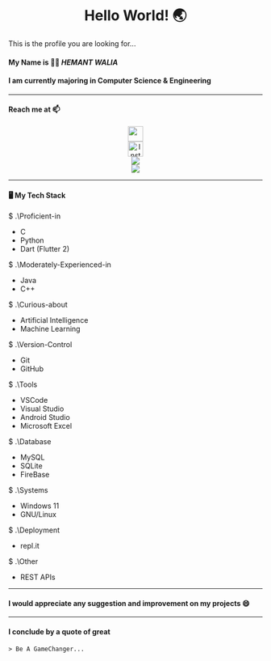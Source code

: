 ### <h1 align= "center"><b>Hello World! :earth_asia:</b></h1>

This is the profile you are looking for...

#### My Name is :man_technologist: *HEMANT WALIA*

#### I am currently majoring in Computer Science & Engineering

<hr>

#### Reach me at 📫
<p align="center">
<a href="https://mail.google.com/mail/?view=cm&fs=1&tf=1&to=hemant.walia.672@gmail.com" target="_blank"><img src="https://img.shields.io/badge/-Gmail-c14438?style=flat-square&logo=Gmail&logoColor=white&link=mailto:hemant.walia.672@gmail.com" height="30"></a>
<br>
<a href="https://instagram.com/hemant_walia_20"><img src="https://img.shields.io/badge/Instagram-%23E4405F.svg?&style=flat-square&logo=instagram&logoColor=white" alt="Instagram" height="30"></a>
<br>
<a href="https://discord.gg/Hemant_Walia#3237"><img src="https://img.shields.io/badge/discord-%237289DA.svg?&style=for-the-badge&logo=discord&logoColor=white" /> </a>
<br>
<a href="https://www.linkedin.com/in/hemant-walia"><img src="https://img.shields.io/badge/linkedin-%237289DA.svg?&style=for-the-badge&logo=linkedin&logoColor=white" /> </a>
<br>
</p>
<hr>

#### 🖥️ My Tech Stack
$ .\Proficient-in
- C
- Python
- Dart (Flutter 2)

$ .\Moderately-Experienced-in
- Java
- C++

$ .\Curious-about
- Artificial Intelligence 
- Machine Learning

$ .\Version-Control
- Git
- GitHub

$ .\Tools
- VSCode
- Visual Studio
- Android Studio
- Microsoft Excel

$ .\Database
- MySQL
- SQLite
- FireBase

$ .\Systems
- Windows 11
- GNU/Linux

$ .\Deployment
- repl.it

$ .\Other
- REST APIs

<hr>


#### I would appreciate any suggestion and improvement on my projects 😄

<hr>

#### I conclude by a quote of great
    > Be A GameChanger...

<!---
Hemantwalia672/Hemantwalia672 is a ✨ special ✨ repository because its `README.md` (this file) appears on your GitHub profile.
You can click the Preview link to take a look at your changes.
--->
